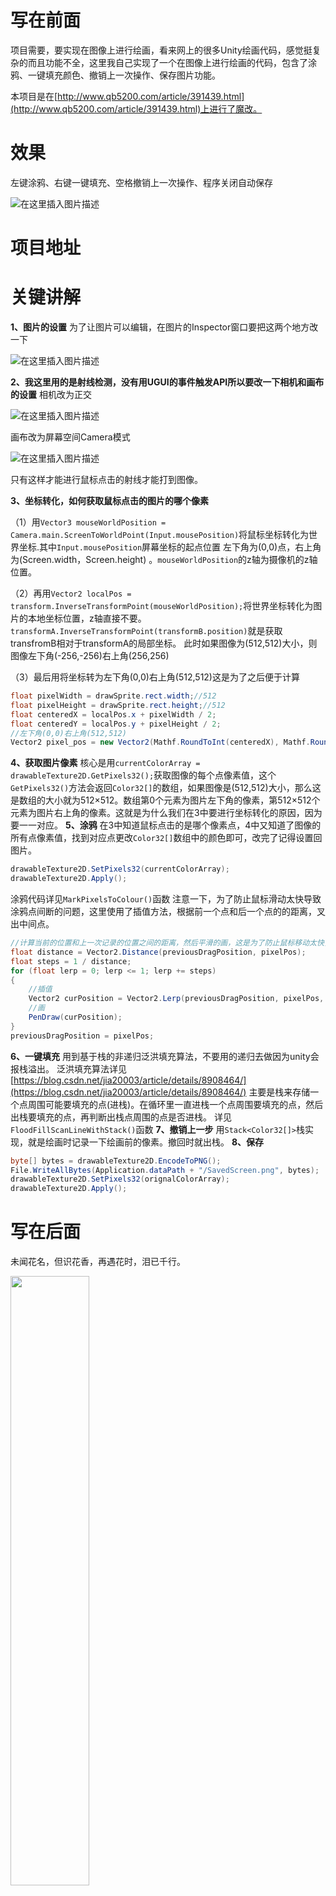# 写在前面
项目需要，要实现在图像上进行绘画，看来网上的很多Unity绘画代码，感觉挺复杂的而且功能不全，这里我自己实现了一个在图像上进行绘画的代码，包含了涂鸦、一键填充颜色、撤销上一次操作、保存图片功能。

本项目是在[http://www.qb5200.com/article/391439.html](http://www.qb5200.com/article/391439.html)上进行了魔改。

# 效果
左键涂鸦、右键一键填充、空格撤销上一次操作、程序关闭自动保存

![在这里插入图片描述](https://img-blog.csdnimg.cn/348bc32268704f4c8a5d9ef8a2ab004a.gif)

# 项目地址

# 关键讲解
**1、图片的设置**
为了让图片可以编辑，在图片的Inspector窗口要把这两个地方改一下

![在这里插入图片描述](https://img-blog.csdnimg.cn/ad3858bfb5e94685a287edbc6e688ebb.png)

**2、我这里用的是射线检测，没有用UGUI的事件触发API所以要改一下相机和画布的设置**
相机改为正交

![在这里插入图片描述](https://img-blog.csdnimg.cn/4605efc9c28a42fda2766e7f026c1d2b.png)

画布改为屏幕空间Camera模式

![在这里插入图片描述](https://img-blog.csdnimg.cn/76e8978851ee489e8508dc02f32914a4.png)

只有这样才能进行鼠标点击的射线才能打到图像。

**3、坐标转化，如何获取鼠标点击的图片的哪个像素**

（1）用`Vector3 mouseWorldPosition =  Camera.main.ScreenToWorldPoint(Input.mousePosition)`将鼠标坐标转化为世界坐标.其中`Input.mousePosition`屏幕坐标的起点位置 左下角为(0,0)点，右上角为(Screen.width，Screen.height) 。`mouseWorldPosition`的z轴为摄像机的z轴位置。

（2）再用`Vector2 localPos = transform.InverseTransformPoint(mouseWorldPosition);`将世界坐标转化为图片的本地坐标位置，z轴直接不要。`transformA.InverseTransformPoint(transformB.position)`就是获取transfromB相对于transformA的局部坐标。
此时如果图像为(512,512)大小，则图像左下角(-256,-256)右上角(256,256)

（3）最后用将坐标转为左下角(0,0)右上角(512,512)这是为了之后便于计算
```csharp
float pixelWidth = drawSprite.rect.width;//512
float pixelHeight = drawSprite.rect.height;//512
float centeredX = localPos.x + pixelWidth / 2;
float centeredY = localPos.y + pixelHeight / 2;
//左下角(0,0)右上角(512,512)
Vector2 pixel_pos = new Vector2(Mathf.RoundToInt(centeredX), Mathf.RoundToInt(centeredY));
```
**4、获取图片像素**
核心是用`currentColorArray = drawableTexture2D.GetPixels32();`获取图像的每个点像素值，这个`GetPixels32()`方法会返回`Color32[]`的数组，如果图像是(512,512)大小，那么这是数组的大小就为512×512。数组第0个元素为图片左下角的像素，第512×512个元素为图片右上角的像素。这就是为什么我们在3中要进行坐标转化的原因，因为要一一对应。
**5、涂鸦**
在3中知道鼠标点击的是哪个像素点，4中又知道了图像的所有点像素值，找到对应点更改`Color32[]`数组中的颜色即可，改完了记得设置回图片。
```csharp
drawableTexture2D.SetPixels32(currentColorArray);
drawableTexture2D.Apply();
```
涂鸦代码详见`MarkPixelsToColour()`函数
注意一下，为了防止鼠标滑动太快导致涂鸦点间断的问题，这里使用了插值方法，根据前一个点和后一个点的的距离，叉出中间点。
```csharp
//计算当前的位置和上一次记录的位置之间的距离，然后平滑的画，这是为了防止鼠标移动太快，画的点不连续
float distance = Vector2.Distance(previousDragPosition, pixelPos);
float steps = 1 / distance;
for (float lerp = 0; lerp <= 1; lerp += steps)
{
    //插值
    Vector2 curPosition = Vector2.Lerp(previousDragPosition, pixelPos, lerp);
    //画
    PenDraw(curPosition);
}
previousDragPosition = pixelPos;
```
**6、一键填充**
用到基于栈的非递归泛洪填充算法，不要用的递归去做因为unity会报栈溢出。
泛洪填充算法详见[https://blog.csdn.net/jia20003/article/details/8908464/](https://blog.csdn.net/jia20003/article/details/8908464/) 
主要是栈来存储一个点周围可能要填充的点(进栈)。在循环里一直进栈一个点周围要填充的点，然后出栈要填充的点，再判断出栈点周围的点是否进栈。
详见`FloodFillScanLineWithStack()`函数
**7、撤销上一步**
用`Stack<Color32[]>`栈实现，就是绘画时记录一下绘画前的像素。撤回时就出栈。
**8、保存**
```csharp
byte[] bytes = drawableTexture2D.EncodeToPNG();
File.WriteAllBytes(Application.dataPath + "/SavedScreen.png", bytes);
drawableTexture2D.SetPixels32(orignalColorArray);
drawableTexture2D.Apply();
```
# 写在后面
未闻花名，但识花香，再遇花时，泪已千行。

 <img src="https://img-blog.csdnimg.cn/061a89093fd1489184cadedf45ec0f76.jpeg" width="50%">
